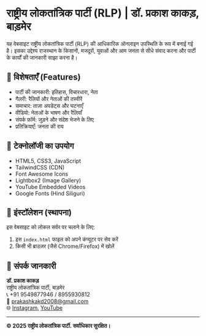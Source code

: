 # राष्ट्रीय लोकतांत्रिक पार्टी (RLP) | डॉ. प्रकाश काकड़, बाड़मेर

यह वेबसाइट राष्ट्रीय लोकतांत्रिक पार्टी (RLP) की आधिकारिक ऑनलाइन उपस्थिति के रूप में बनाई गई है। इसका उद्देश्य राजस्थान के किसानों, मजदूरों, युवाओं और आम जनता से सीधे संवाद करना और पार्टी के कार्यों की जानकारी साझा करना है।

## 🔸 विशेषताएँ (Features)

- पार्टी की जानकारी: इतिहास, विचारधारा, नेता
- गैलरी: रैलियों और नेताओं की तस्वीरें
- समाचार: ताज़ा अपडेट्स और घटनाएँ
- वीडियो: नेताओं के भाषण और रैलियाँ
- संपर्क फ़ॉर्म: जुड़ने और संदेश भेजने के लिए
- प्रतिक्रियाएँ: जनता की राय

## 🔸 टेक्नोलॉजी का उपयोग

- HTML5, CSS3, JavaScript
- TailwindCSS (CDN)
- Font Awesome Icons
- Lightbox2 (Image Gallery)
- YouTube Embedded Videos
- Google Fonts (Hind Siliguri)

## 🔸 इंस्टॉलेशन (स्थापना)

इस वेबसाइट को लोकल सर्वर पर चलाने के लिए:

1. इस `index.html` फाइल को अपने कंप्यूटर पर सेव करें
2. किसी भी ब्राउज़र (जैसे Chrome/Firefox) में खोलें

## 🔸 संपर्क जानकारी

**डॉ. प्रकाश काकड़**  
राष्ट्रीय लोकतांत्रिक पार्टी, बाड़मेर  
📞 +91 9549877946 / 8955930812  
📧 prakashkakd2008@gmail.com  
🌐 [Instagram](https://www.instagram.com/pc_bmr_12/), [YouTube](https://youtube.com/@aijangalumanch?si=-8gl_MBEI2ezIGu9)

---

**© 2025 राष्ट्रीय लोकतांत्रिक पार्टी. सर्वाधिकार सुरक्षित।**
